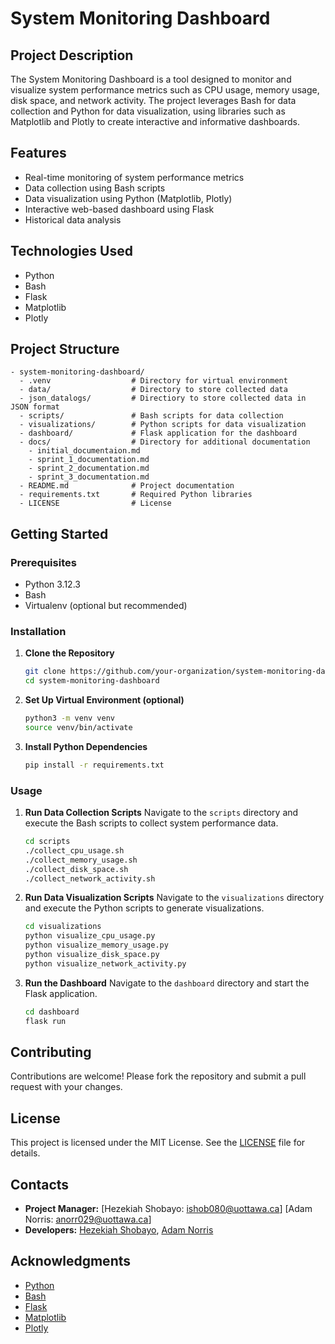 # System Monitoring Dashboard

## Project Description
The System Monitoring Dashboard is a tool designed to monitor and visualize system performance metrics such as CPU usage, memory usage, disk space, and network activity. The project leverages Bash for data collection and Python for data visualization, using libraries such as Matplotlib and Plotly to create interactive and informative dashboards.

## Features
- Real-time monitoring of system performance metrics
- Data collection using Bash scripts
- Data visualization using Python (Matplotlib, Plotly)
- Interactive web-based dashboard using Flask
- Historical data analysis

## Technologies Used
- Python
- Bash
- Flask
- Matplotlib
- Plotly

## Project Structure
```
- system-monitoring-dashboard/
  - .venv                  # Directory for virtual environment
  - data/                  # Directory to store collected data
  - json_datalogs/         # Directiory to store collected data in JSON format
  - scripts/               # Bash scripts for data collection
  - visualizations/        # Python scripts for data visualization
  - dashboard/             # Flask application for the dashboard
  - docs/                  # Directory for additional documentation
    - initial_documentaion.md
    - sprint_1_documentation.md
    - sprint_2_documentation.md
    - sprint_3_documentation.md
  - README.md              # Project documentation
  - requirements.txt       # Required Python libraries
  - LICENSE                # License 
```

## Getting Started
### Prerequisites
- Python 3.12.3
- Bash
- Virtualenv (optional but recommended)

### Installation
1. **Clone the Repository**
   ```bash
   git clone https://github.com/your-organization/system-monitoring-dashboard.git
   cd system-monitoring-dashboard
   ```

2. **Set Up Virtual Environment (optional)**
   ```bash
   python3 -m venv venv
   source venv/bin/activate
   ```

3. **Install Python Dependencies**
   ```bash
   pip install -r requirements.txt
   ```

### Usage
1. **Run Data Collection Scripts**
   Navigate to the `scripts` directory and execute the Bash scripts to collect system performance data.
   ```bash
   cd scripts
   ./collect_cpu_usage.sh
   ./collect_memory_usage.sh
   ./collect_disk_space.sh
   ./collect_network_activity.sh
   ```

2. **Run Data Visualization Scripts**
   Navigate to the `visualizations` directory and execute the Python scripts to generate visualizations.
   ```bash
   cd visualizations
   python visualize_cpu_usage.py
   python visualize_memory_usage.py
   python visualize_disk_space.py
   python visualize_network_activity.py
   ```

3. **Run the Dashboard**
   Navigate to the `dashboard` directory and start the Flask application.
   ```bash
   cd dashboard
   flask run
   ```

## Contributing
Contributions are welcome! Please fork the repository and submit a pull request with your changes.

## License
This project is licensed under the MIT License. See the [LICENSE](LICENSE) file for details.

## Contacts
- **Project Manager:** [Hezekiah Shobayo: ishob080@uottawa.ca] [Adam Norris: anorr029@uottawa.ca]
- **Developers:** [Hezekiah Shobayo](https://www.linkedin.com/in/hezekiah-shobayo/), [Adam Norris](https://www.linkedin.com/in/adam-j-norris/)


  
## Acknowledgments
- [Python](https://www.python.org/)
- [Bash](https://www.gnu.org/software/bash/)
- [Flask](https://flask.palletsprojects.com/)
- [Matplotlib](https://matplotlib.org/)
- [Plotly](https://plotly.com/)

